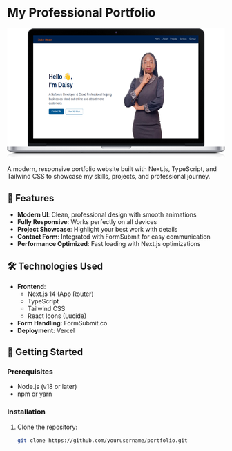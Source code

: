 # My Professional Portfolio

![Portfolio Screenshot](./public/portfolio-screenshot.png) 

A modern, responsive portfolio website built with Next.js, TypeScript, and Tailwind CSS to showcase my skills, projects, and professional journey.

## 🌟 Features

- **Modern UI**: Clean, professional design with smooth animations
- **Fully Responsive**: Works perfectly on all devices
- **Project Showcase**: Highlight your best work with details
- **Contact Form**: Integrated with FormSubmit for easy communication
- **Performance Optimized**: Fast loading with Next.js optimizations


## 🛠 Technologies Used

- **Frontend**: 
  - Next.js 14 (App Router)
  - TypeScript
  - Tailwind CSS
  - React Icons (Lucide)
- **Form Handling**: FormSubmit.co
- **Deployment**: Vercel

## 🚀 Getting Started

### Prerequisites
- Node.js (v18 or later)
- npm or yarn

### Installation
1. Clone the repository:
   ```bash
   git clone https://github.com/yourusername/portfolio.git
